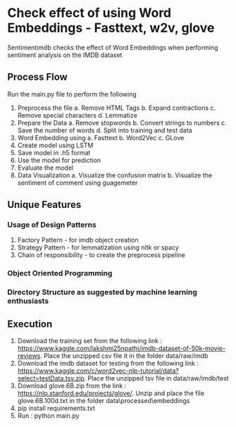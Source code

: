 # Check effect of using Word Embeddings - Fasttext, w2v, glove
Sentimentimdb checks the effect of Word Embeddings when performing sentiment analysis on the IMDB dataset
## Process Flow
Run the main.py file to perform the following
1. Preprocess the file
  a. Remove HTML Tags
  b. Expand contractions
  c. Remove special characters
  d. Lemmatize
2. Prepare the Data
  a. Remove stopwords
  b. Convert strings to numbers
  c. Save the number of words
  d. Split into training and test data
3. Word Embedding using
  a. Fasttext
  b. Word2Vec
  c. GLove
4. Create model using LSTM
5. Save model in .h5 format
6. Use the model for prediction
7. Evaluate the model
8. Data Visualization
   a. Visualize the confusion matrix
   b. Visualize the sentiment of comment using guagemeter
## Unique Features
### Usage of Design Patterns
  1. Factory Pattern - for imdb object creation
  2. Strategy Pattern - for lemmatization using nltk or spacy
  3. Chain of responsibility - to create the preprocess pipeline
### Object Oriented Programming
### Directory Structure as suggested by machine learning enthusiasts 
## Execution
1. Download the training set from the following link : https://www.kaggle.com/lakshmi25npathi/imdb-dataset-of-50k-movie-reviews.
Place the unzipped csv file it in the folder data/raw/imdb
2. Download the imdb dataset for testing from the following link : https://www.kaggle.com/c/word2vec-nlp-tutorial/data?select=testData.tsv.zip.
Place the unzipped tsv file in data/raw/imdb/test
3. Download glove.6B.zip from the link : https://nlp.stanford.edu/projects/glove/.
Unzip and place the file glove.6B.100d.txt in the folder data\processed\embeddings
4. pip install requirements.txt
5. Run : python main.py
